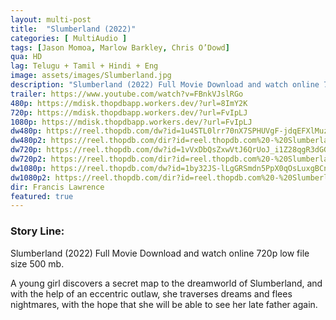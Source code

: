 ```yaml
---
layout: multi-post
title:  "Slumberland (2022)"
categories: [ MultiAudio ]
tags: [Jason Momoa, Marlow Barkley, Chris O’Dowd]
qua: HD
lag: Telugu + Tamil + Hindi + Eng
image: assets/images/Slumberland.jpg
description: "Slumberland (2022) Full Movie Download and watch online 720p low file size 500 mb."
trailer: https://www.youtube.com/watch?v=FBnkVJslRGo
480p: https://mdisk.thopdbapp.workers.dev/?url=8ImY2K
720p: https://mdisk.thopdbapp.workers.dev/?url=FvIpLJ
1080p: https://mdisk.thopdbapp.workers.dev/?url=FvIpLJ
dw480p: https://reel.thopdb.com/dw?id=1u4STL0lrr70nX7SPHUVgF-jdqEFXlMuz
dw480p2: https://reel.thopdb.com/dir?id=reel.thopdb.com%20-%20Slumberland_(2022)_HQ_HDRip_-_x264_-_[Telugu__Tamil__Hindi]_-_AAC_-_450MB_-_ESub_450.mkv
dw720p: https://reel.thopdb.com/dw?id=1vVxDbQsZxwVtJ6QrUoJ_i1Z28qgR3dGG
dw720p2: https://reel.thopdb.com/dir?id=reel.thopdb.com%20-%20Slumberland_(2022)_HQ_HDRip_-_720p_-_x264_-_(DD5.1_-_192Kbps)_[Tel__Tam__Hin__Eng]_-_1.3GB_-_ESub.mkv
dw1080p: https://reel.thopdb.com/dw?id=1by32JS-lLgGRSmdn5PpX0qOsLuxgBCn-
dw1080p2: https://reel.thopdb.com/dir?id=reel.thopdb.com%20-%20Slumberland%20(2022)%20HQ%20HDRip%20-%201080p%20-%20x264%20-%20(DD+5.1%20-%20192Kbps)%20[Tel%20+%20Tam%20+%20Hin%20+%20Eng]%20-%202GB%20-%20ESub.mkv
dir: Francis Lawrence
featured: true
---
```


### Story Line:
Slumberland (2022) Full Movie Download and watch online 720p low file size 500 mb.

A young girl discovers a secret map to the dreamworld of Slumberland, and with the help of an eccentric outlaw, she traverses dreams and flees nightmares, with the hope that she will be able to see her late father again.